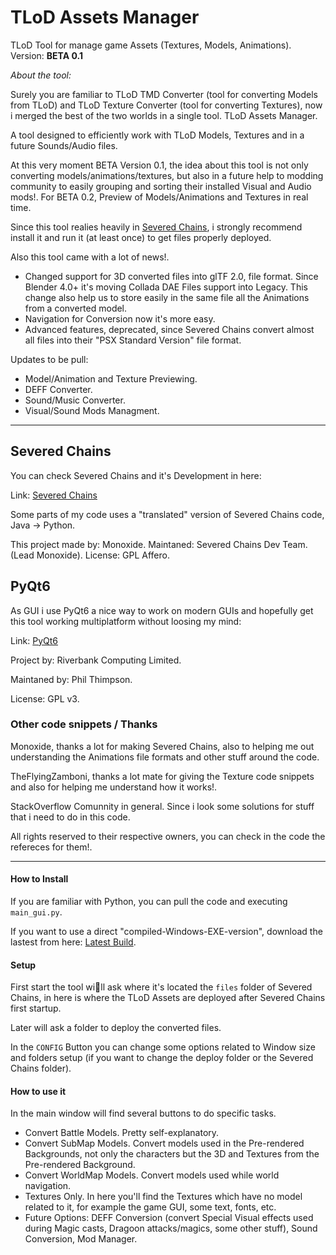# TLoD Assets Manager
TLoD Tool for manage game Assets (Textures, Models, Animations).
Version: **BETA 0.1**

*About the tool:*

Surely you are familiar to TLoD TMD Converter (tool for converting Models from TLoD) and TLoD Texture Converter (tool for converting Textures), now i merged the best of the two worlds in a single tool. TLoD Assets Manager. 

A tool designed to efficiently work with TLoD Models, Textures and in a future Sounds/Audio files.

At this very moment BETA Version 0.1, the idea about this tool is not only converting models/animations/textures, but also in a future help to modding community to easily grouping and sorting their installed Visual and Audio mods!. For BETA 0.2, Preview of Models/Animations and Textures in real time.

Since this tool realies heavily in [Severed Chains](https://github.com/Legend-of-Dragoon-Modding/Severed-Chains), i strongly recommend install it and run it (at least once) to get files properly deployed.

Also this tool came with a lot of news!.
- Changed support for 3D converted files into glTF 2.0, file format. Since Blender 4.0+ it's moving Collada DAE Files support into Legacy. This change also help us to store easily in the same file all the Animations from a converted model.
- Navigation for Conversion now it's more easy.
- Advanced features, deprecated, since Severed Chains convert almost all files into their "PSX Standard Version" file format.

Updates to be pull:
- Model/Animation and Texture Previewing.
- DEFF Converter.
- Sound/Music Converter.
- Visual/Sound Mods Managment.

---

## Severed Chains

You can check Severed Chains and it's Development in here:

Link: [Severed Chains](https://github.com/Legend-of-Dragoon-Modding/Severed-Chains)

Some parts of my code uses a "translated" version of Severed Chains code, Java -> Python.

This project made by: Monoxide.
Maintaned: Severed Chains Dev Team. (Lead Monoxide).
License: GPL Affero.

## PyQt6

As GUI i use PyQt6 a nice way to work on modern GUIs and hopefully get this tool working multiplatform without loosing my mind:

Link: [PyQt6](https://pypi.org/project/PyQt6/)

Project by: Riverbank Computing Limited.

Maintaned by: Phil Thimpson.

License: GPL v3.

### Other code snippets / Thanks

Monoxide, thanks a lot for making Severed Chains, also to helping me out understanding the Animations file formats and other stuff around the code.

TheFlyingZamboni, thanks a lot mate for giving the Texture code snippets and also for helping me understand how it works!.

StackOverflow Comunnity in general. Since i look some solutions for stuff that i need to do in this code.

All rights reserved to their respective owners, you can check in the code the refereces for them!.

---

#### How to Install

If you are familiar with Python, you can pull the code and executing `main_gui.py`.

If you want to use a direct "compiled-Windows-EXE-version", download the lastest from here:
[Latest Build](https://github.com/Legend-of-Dragoon-Modding/TLoD-Assets-Manager/releases).

#### Setup

First start the tool will ask where it's located the `files` folder of Severed Chains, in here is where the TLoD Assets are deployed after Severed Chains first startup.

Later will ask a folder to deploy the converted files.

In the `CONFIG` Button you can change some options related to Window size and folders setup (if you want to change the deploy folder or the Severed Chains folder).

#### How to use it

In the main window will find several buttons to do specific tasks.
- Convert Battle Models. Pretty self-explanatory.
- Convert SubMap Models. Convert models used in the Pre-rendered Backgrounds, not only the characters but the 3D and Textures from the Pre-rendered Background.
- Convert WorldMap Models. Convert models used while world navigation. 
- Textures Only. In here you'll find the Textures which have no model related to it, for example the game GUI, some text, fonts, etc.
- Future Options: DEFF Conversion (convert Special Visual effects used during Magic casts, Dragoon attacks/magics, some other stuff), Sound Conversion, Mod Manager.